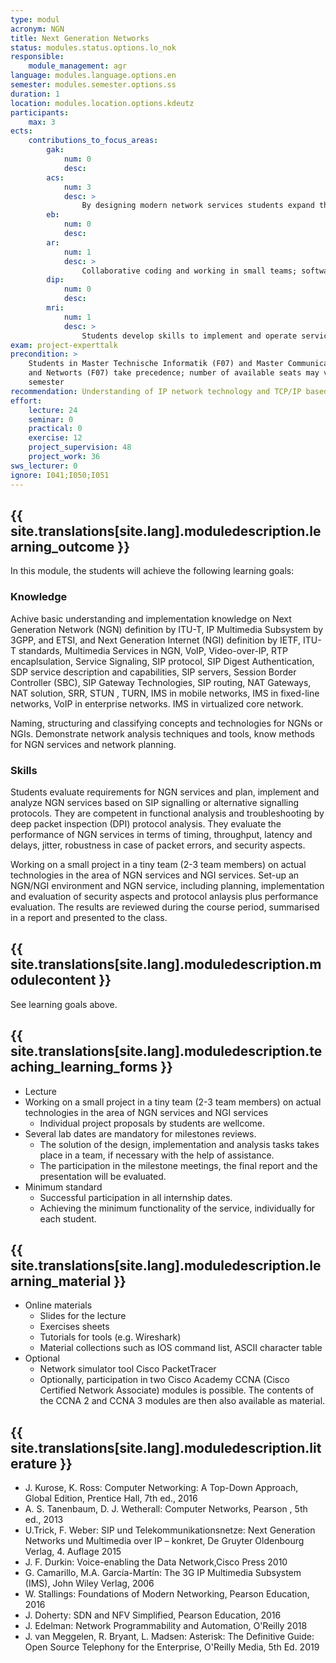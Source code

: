 ```yaml
---
type: modul
acronym: NGN
title: Next Generation Networks
status: modules.status.options.lo_nok
responsible: 
    module_management: agr
language: modules.language.options.en
semester: modules.semester.options.ss
duration: 1
location: modules.location.options.kdeutz
participants: 
    max: 3
ects: 
    contributions_to_focus_areas:
        gak: 
            num: 0
            desc: 
        acs: 
            num: 3
            desc: >
                By designing modern network services students expand their compentences in requirements engineering, design of software architectures and evaluation of state-of-the-art protocol stacks, frameworks, and tools for IP based distributed systems.
        eb: 
            num: 0
            desc:
        ar: 
            num: 1
            desc: >
                Collaborative coding and working in small teams; software project management and systematic knowledge transfer between participants.
        dip: 
            num: 0
            desc:
        mri: 
            num: 1
            desc: >
                Students develop skills to implement and operate services for all IP networks in enterprice network or public network provider domain.
exam: project-experttalk
precondition: >
    Students in Master Technische Informatik (F07) and Master Communication Systems 
    and Networts (F07) take precedence; number of available seats may vary from semester to 
    semester
recommendation: Understanding of IP network technology and TCP/IP based applications
effort:
    lecture: 24
    seminar: 0
    practical: 0
    exercise: 12
    project_supervision: 48
    project_work: 36
sws_lecturer: 0  
ignore: I041;I050;I051
---
```




## {{ site.translations[site.lang].moduledescription.learning_outcome }}
<!-- Learning Outcome -->

In this module, the students will achieve the following learning goals: 

### Knowledge 

Achive basic understanding and implementation knowledge on Next Generation Network (NGN) definition by ITU-T, IP Multimedia Subsystem by 3GPP, and ETSI, and Next Generation Internet (NGI) definition by IETF, ITU-T standards, Multimedia Services in NGN, VoIP, Video-over-IP, RTP encaplsulation, Service Signaling, SIP protocol, SIP Digest Authentication, SDP service description and capabilities, SIP servers, Session Border Controller (SBC), SIP Gateway Technologies, SIP routing, NAT Gateways, NAT solution, SRR, STUN , TURN, IMS in mobile networks, IMS in fixed-line networks, VoIP in enterprise networks. IMS in virtualized core network.

Naming, structuring and classifying concepts and technologies for NGNs or NGIs. Demonstrate network analysis techniques and tools, know methods for NGN services and network planning.

### Skills	

Students evaluate requirements for NGN services and plan, implement and analyze NGN services based on SIP signalling or alternative signalling protocols. They are competent in functional analysis and troubleshooting by deep packet inspection (DPI) protocol analysis. They evaluate the performance of NGN services in terms of timing, throughput, latency and delays, jitter, robustness in case of packet errors, and security aspects.

Working on a small project in a tiny team (2-3 team members) on actual technologies in the area of NGN services and NGI services. Set-up an NGN/NGI environment and NGN service, including planning, implementation and evaluation of security aspects and protocol anlaysis plus performance evaluation. The results are reviewed during the course period, summarised in a report and presented to the class. 


## {{ site.translations[site.lang].moduledescription.modulecontent }}
<!-- Modulinhalt -->

See learning goals above.

## {{ site.translations[site.lang].moduledescription.teaching_learning_forms }}
<!-- Lehr- und Lernformen -->

* Lecture
* Working on a small project in a tiny team (2-3 team members) on actual technologies in the area of NGN services and
 NGI services
    * Individual project proposals by students are wellcome.
* Several lab dates are mandatory for milestones reviews. 
    * The solution of the design, implementation and analysis tasks takes place in a team, if necessary with the help of assistance. 
    * The participation in the milestone meetings, the final report and the presentation will be evaluated.
* Minimum standard
    * Successful participation in all internship dates. 
    * Achieving the minimum functionality of the service, individually for each student.


## {{ site.translations[site.lang].moduledescription.learning_material }}
<!-- Zur Verfügung gestelltes Lehrmaterial -->

* Online materials
    * Slides for the lecture 
    * Exercises sheets 
    * Tutorials for tools (e.g. Wireshark) 
    * Material collections such as IOS command list, ASCII character table 
* Optional
    * Network simulator tool Cisco PacketTracer 
    * Optionally, participation in two Cisco Academy CCNA (Cisco Certified Network Associate) modules is possible. The contents of the CCNA 2 and CCNA 3 modules are then also available as material.


## {{ site.translations[site.lang].moduledescription.literature }}
<!-- Weiterführende Literatur -->

* J. Kurose, K. Ross: Computer Networking: A Top-Down Approach, Global Edition, Prentice Hall, 7th ed., 2016
* A. S. Tanenbaum, D. J. Wetherall: Computer Networks, Pearson , 5th ed., 2013
* U.Trick, F. Weber: SIP und Telekommunikationsnetze: Next Generation Networks und Multimedia over IP – konkret, De Gruyter Oldenbourg Verlag, 4. Auflage 2015
* J. F. Durkin: Voice-enabling the Data Network,Cisco Press 2010
* G. Camarillo, M.A. García-Martín: The 3G IP Multimedia Subsystem (IMS), John Wiley Verlag, 2006
* W. Stallings: Foundations of Modern Networking, Pearson Education, 2016
* J. Doherty: SDN and NFV Simplified, Pearson Education, 2016
* J. Edelman: Network Programmability and Automation, O'Reilly 2018
* J. van Meggelen, R. Bryant, L. Madsen: Asterisk: The Definitive Guide: Open Source Telephony for the Enterprise, O'Reilly Media, 5th Ed. 2019